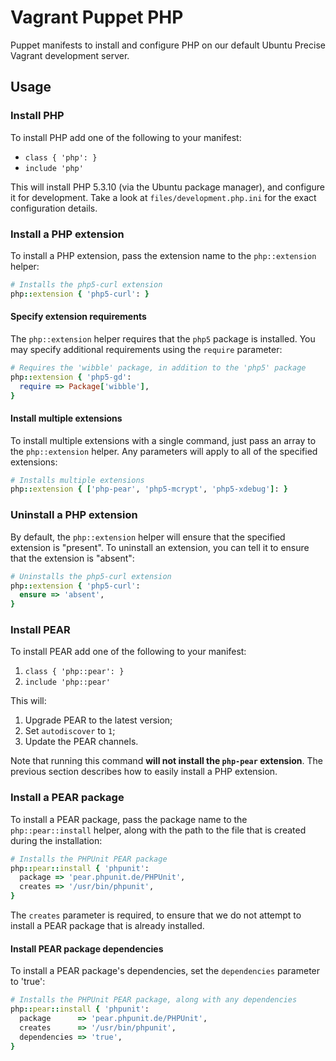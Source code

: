 # Vagrant Puppet PHP
Puppet manifests to install and configure PHP on our default Ubuntu Precise Vagrant development server.

## Usage
### Install PHP
To install PHP add one of the following to your manifest:

- `class { 'php': }`
- `include 'php'`

This will install PHP 5.3.10 (via the Ubuntu package manager), and configure it for development. Take a look at `files/development.php.ini` for the exact configuration details.

### Install a PHP extension
To install a PHP extension, pass the extension name to the `php::extension` helper:

~~~~~ruby
# Installs the php5-curl extension
php::extension { 'php5-curl': }
~~~~~

#### Specify extension requirements
The `php::extension` helper requires that the `php5` package is installed. You may specify additional requirements using the `require` parameter:

~~~~~ruby
# Requires the 'wibble' package, in addition to the 'php5' package
php::extension { 'php5-gd':
  require => Package['wibble'],
}
~~~~~

#### Install multiple extensions
To install multiple extensions with a single command, just pass an array to the `php::extension` helper. Any parameters will apply to all of the specified extensions:

~~~~~ruby
# Installs multiple extensions
php::extension { ['php-pear', 'php5-mcrypt', 'php5-xdebug']: }
~~~~~

### Uninstall a PHP extension
By default, the `php::extension` helper will ensure that the specified extension is "present". To uninstall an extension, you can tell it to ensure that the extension is "absent":

~~~~~ruby
# Uninstalls the php5-curl extension
php::extension { 'php5-curl':
  ensure => 'absent',
}
~~~~~

### Install PEAR
To install PEAR add one of the following to your manifest:

1. `class { 'php::pear': }`
2. `include 'php::pear'`

This will:

1. Upgrade PEAR to the latest version;
2. Set `autodiscover` to `1`;
3. Update the PEAR channels.

Note that running this command **will not install the `php-pear` extension**. The previous section describes how to easily install a PHP extension.

### Install a PEAR package
To install a PEAR package, pass the package name to the `php::pear::install` helper, along with the path to the file that is created during the installation:

~~~~~ruby
# Installs the PHPUnit PEAR package
php::pear::install { 'phpunit':
  package => 'pear.phpunit.de/PHPUnit',
  creates => '/usr/bin/phpunit',
}
~~~~~

The `creates` parameter is required, to ensure that we do not attempt to install a PEAR package that is already installed.

#### Install PEAR package dependencies
To install a PEAR package's dependencies, set the `dependencies` parameter to 'true':

~~~~~ruby
# Installs the PHPUnit PEAR package, along with any dependencies
php::pear::install { 'phpunit':
  package      => 'pear.phpunit.de/PHPUnit',
  creates      => '/usr/bin/phpunit',
  dependencies => 'true',
}
~~~~~
